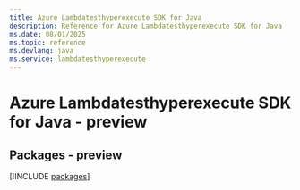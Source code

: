```yaml
---
title: Azure Lambdatesthyperexecute SDK for Java
description: Reference for Azure Lambdatesthyperexecute SDK for Java
ms.date: 08/01/2025
ms.topic: reference
ms.devlang: java
ms.service: lambdatesthyperexecute
---
```

# Azure Lambdatesthyperexecute SDK for Java - preview
## Packages - preview
[!INCLUDE [packages](lambdatesthyperexecute-index.md)]